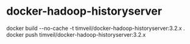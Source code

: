 # docker-hadoop-historyserver


docker build --no-cache -t timveil/docker-hadoop-historyserver:3.2.x .
docker push timveil/docker-hadoop-historyserver:3.2.x
